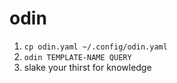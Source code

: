 odin
====

1. `cp odin.yaml ~/.config/odin.yaml`
2. `odin TEMPLATE-NAME QUERY`
3. slake your thirst for knowledge
